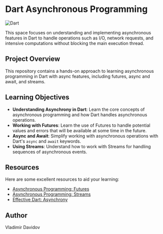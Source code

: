 # Dart Asynchronous Programming

![Dart](https://img.shields.io/badge/Dart-0175C2?style=for-the-badge&logo=dart&logoColor=white)

This space focuses on understanding and implementing asynchronous features in Dart to handle operations such as I/O, network requests, and intensive computations without blocking the main execution thread.

## Project Overview

This repository contains a hands-on approach to learning asynchronous programming in Dart with async features, including futures, async and await, and streams.

## Learning Objectives

- **Understanding Asynchrony in Dart**: Learn the core concepts of asynchronous programming and how Dart handles asynchronous operations.
- **Working with Futures**: Learn the use of Futures to handle potential values and errors that will be available at some time in the future.
- **Async and Await**: Simplify working with asynchronous operations with Dart's `async` and `await` keywords.
- **Using Streams**: Understand how to work with Streams for handling sequences of asynchronous events.

## Resources

Here are some excellent resources to aid your learning:

- [Asynchronous Programming: Futures](https://dart.dev/codelabs/async-await)
- [Asynchronous Programming: Streams](https://dart.dev/tutorials/language/streams)
- [Effective Dart: Asynchrony](https://dart.dev/guides/language/effective-dart/usage#asynchrony)

## Author
Vladimir Davidov
